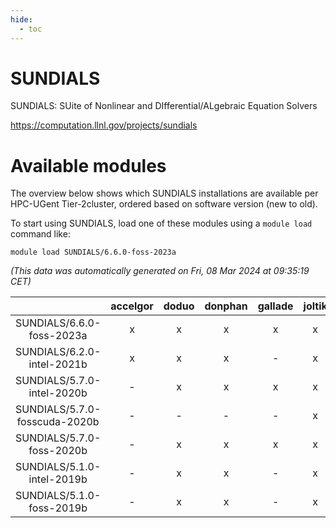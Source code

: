 ```yaml
---
hide:
  - toc
---
```


SUNDIALS
========


SUNDIALS: SUite of Nonlinear and DIfferential/ALgebraic Equation Solvers

https://computation.llnl.gov/projects/sundials
# Available modules


The overview below shows which SUNDIALS installations are available per HPC-UGent Tier-2cluster, ordered based on software version (new to old).

To start using SUNDIALS, load one of these modules using a `module load` command like:

```shell
module load SUNDIALS/6.6.0-foss-2023a
```

*(This data was automatically generated on Fri, 08 Mar 2024 at 09:35:19 CET)*  

| |accelgor|doduo|donphan|gallade|joltik|skitty|
| :---: | :---: | :---: | :---: | :---: | :---: | :---: |
|SUNDIALS/6.6.0-foss-2023a|x|x|x|x|x|x|
|SUNDIALS/6.2.0-intel-2021b|x|x|x|-|x|x|
|SUNDIALS/5.7.0-intel-2020b|-|x|x|x|x|x|
|SUNDIALS/5.7.0-fosscuda-2020b|-|-|-|-|x|-|
|SUNDIALS/5.7.0-foss-2020b|-|x|x|x|x|x|
|SUNDIALS/5.1.0-intel-2019b|-|x|x|-|x|x|
|SUNDIALS/5.1.0-foss-2019b|-|x|x|-|x|x|
